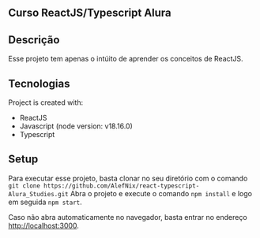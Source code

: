 ## Curso ReactJS/Typescript Alura

## Descrição
Esse projeto tem apenas o intúito de aprender os conceitos de ReactJS.
	
## Tecnologias
Project is created with:
* ReactJS
* Javascript (node version: v18.16.0)
* Typescript
	
## Setup
Para executar esse projeto, basta clonar no seu diretório com o comando `git clone https://github.com/AlefNix/react-typescript-Alura_Studies.git`
Abra o projeto e execute o comando `npm install` e logo em seguida `npm start`.

Caso não abra automaticamente no navegador, basta entrar no endereço [http://localhost:3000](http://localhost:3000).
